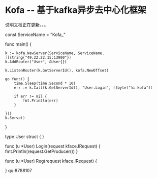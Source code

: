 # Kofa -- 基于kafka异步去中心化框架

说明文档正在更新。。。


const ServiceName = "Kofa_"

func main() {

	k := kofa.NewServer(ServiceName, ServiceName, []string{"49.22.22.15:13900"})
	k.AddRouter("User", &User{})

	k.ListenRouter(k.GetServerId(), kofa.NewOffset)

	go func() {
		time.Sleep(time.Second * 10)
		err := k.Call(k.GetServerId(), "User.Login", []byte("hi kofa"))

		if err != nil {
			fmt.Println(err)
		}

	}()
	k.Serve()

}

type User struct {
}

func (u *User) Login(request kface.IRequest) {
	fmt.Println(request.GetProducer())
}

func (u *User) Reg(request kface.IRequest) {

}
qq:8788107
